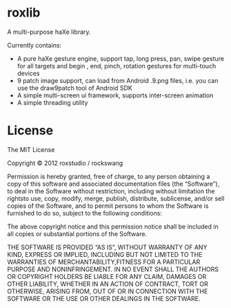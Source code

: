 roxlib
======

A multi-purpose haXe library.

Currently contains:

- A pure haXe gesture engine, support tap, long press, pan, swipe gesture for all targets and begin , end, pinch, rotation gestures for multi-touch devices
- 9 patch image support, can load from Android .9.png files, i.e. you can use the draw9patch tool of Android SDK
- A simple multi-screen ui framework, supports inter-screen animation
- A simple threading utility

License
=======
The MIT License

Copyright © 2012 roxstudio / rockswang

Permission is hereby granted, free of charge, to any person obtaining a copy of this software and associated documentation files (the “Software”), to deal in the Software without restriction, including without limitation the rightsto use, copy, modify, merge, publish, distribute, sublicense, and/or sell copies of the Software, and to permit persons to whom the Software is furnished to do so, subject to the following conditions:

The above copyright notice and this permission notice shall be included in all copies or substantial portions of the Software.

THE SOFTWARE IS PROVIDED “AS IS”, WITHOUT WARRANTY OF ANY KIND, EXPRESS OR IMPLIED, INCLUDING BUT NOT LIMITED TO THE WARRANTIES OF MERCHANTABILITY,FITNESS FOR A PARTICULAR PURPOSE AND NONINFRINGEMENT. IN NO EVENT SHALL THE AUTHORS OR COPYRIGHT HOLDERS BE LIABLE FOR ANY CLAIM, DAMAGES OR OTHER LIABILITY, WHETHER IN AN ACTION OF CONTRACT, TORT OR OTHERWISE, ARISING FROM, OUT OF OR IN CONNECTION WITH THE SOFTWARE OR THE USE OR OTHER DEALINGS IN THE SOFTWARE.
